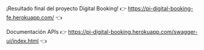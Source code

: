¡Resultado final del proyecto Digital Booking! 👉 https://pi-digital-booking-fe.herokuapp.com/ 👈

Documentación APIs 👉 https://pi-digital-booking.herokuapp.com/swagger-ui/index.html 👈
